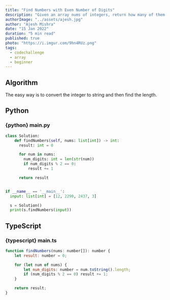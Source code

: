 ```yaml
---
title: "Find Numbers with Even Number of Digits"
description: "Given an array nums of integers, return how many of them contain an even number of digits."
authorImage: "../assets/ajesh.jpg"
author: "Ajesh Mishra"
date: "15 Jan 2022"
duration: "5 min read"
published: true
photo: "https://i.imgur.com/9hn4RUz.png"
tags:
  - codechallenge
  - array
  - beginner
---
```


<div id="article-header"></div>

## Algorithm

The easy way is to convert the integer to string and then find the length.

## Python

### {python} main.py
```python
class Solution:
    def findNumbers(self, nums: list[int]) -> int:
      result: int = 0

      for num in nums:
        num_digits: int = len(str(num))
        if num_digits % 2 == 0:
          result += 1

      return result


if __name__ == '__main__':
  input: list[int] = [12, 2290, 2437, 3]

  s = Solution()
  print(s.findNumbers(input))
```

## TypeScript

### {typescript} main.ts
```javascript
function findNumbers(nums: number[]): number {
    let result: number = 0;

    for (let num of nums) {
        let num_digits: number = num.toString().length;
        if (num_digits % 2 == 0) result += 1;
    }

    return result;
}
```
<div id="article-footer"></div>